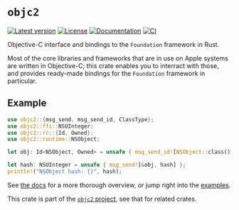 # `objc2`

[![Latest version](https://badgen.net/crates/v/objc2)](https://crates.io/crates/objc2)
[![License](https://badgen.net/badge/license/MIT/blue)](https://github.com/madsmtm/objc2/blob/master/LICENSE.txt)
[![Documentation](https://docs.rs/objc2/badge.svg)](https://docs.rs/objc2/)
[![CI](https://github.com/madsmtm/objc2/actions/workflows/ci.yml/badge.svg)](https://github.com/madsmtm/objc2/actions/workflows/ci.yml)

Objective-C interface and bindings to the `Foundation` framework in Rust.

Most of the core libraries and frameworks that are in use on Apple systems are
written in Objective-C; this crate enables you to interract with those, and
provides ready-made bindings for the `Foundation` framework in particular.

## Example

```rust
use objc2::{msg_send, msg_send_id, ClassType};
use objc2::ffi::NSUInteger;
use objc2::rc::{Id, Owned};
use objc2::runtime::NSObject;

let obj: Id<NSObject, Owned> = unsafe { msg_send_id![NSObject::class(), new] };

let hash: NSUInteger = unsafe { msg_send![&obj, hash] };
println!("NSObject hash: {}", hash);
```

See [the docs](https://docs.rs/objc2/) for a more thorough overview, or jump
right into the [examples].

This crate is part of the [`objc2` project](https://github.com/madsmtm/objc2),
see that for related crates.

[examples]: https://github.com/madsmtm/objc2/tree/master/crates/objc2/examples
